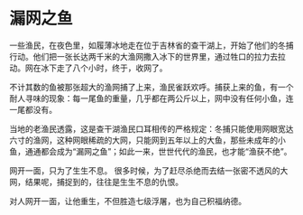 # 漏网之鱼

一些渔民，在夜色里，如履薄冰地走在位于吉林省的查干湖上，开始了他们的冬捕行动。他们把一张长达两千米的大渔网撒入冰下的世界里，通过牲口的拉力去拉动。网在冰下走了八个小时，终于，收网了。 

不计其数的鱼被那张超大的渔网捕了上来，渔民雀跃欢呼。捕获上来的鱼，有一个耐人寻味的现象：每一尾鱼的重量，几乎都在两公斤以上，网中没有任何小鱼，连一尾都没有。 

当地的老渔民透露，这是查干湖渔民口耳相传的严格规定：冬捕只能使用网眼宽达六寸的渔网，这种网眼稀疏的大网，只能网到五年以上的大鱼，那些未成年的小鱼，通通都会成为“漏网之鱼”；如此一来，世世代代的渔民，也才能“渔获不绝”。 

网开一面，只为了生生不息。 很多时候，为了赶尽杀绝而去结一张密不透风的大网，结果呢，捕捉到的，往往是生生不息的仇恨。 

对人网开一面，让他重生，不但胜造七级浮屠，也为自己积福纳德。